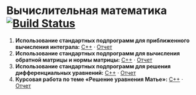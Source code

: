 # Вычислительная математика [![Build Status](https://travis-ci.com/vaddya/computational-math.svg?token=pjDpbjDkzyYVhqcfMzbZ&branch=master)](https://travis-ci.com/vaddya/computational-math)

1. __Использование стандартных подпрограмм для приближенного вычисления интеграла:__ 
[С++](https://github.com/milkyks/Computational-Maths/tree/master/lab%201/code) ·
[Отчет](https://github.com/milkyks/Computational-Maths/blob/master/lab%201/report/lab_1_otchet.pdf)
2. __Использование стандартных подпрограмм для вычисления обратной матрицы и нормы матрицы:__
[С++](https://github.com/milkyks/Computational-Maths/tree/master/lab%202/code) ·
[Отчет](https://github.com/milkyks/Computational-Maths/blob/master/lab%202/report/lab_2_otchet.pdf)
3. __Использование стандартных подпрограмм для решения дифференциальных уравнений:__
[С++](https://github.com/milkyks/Computational-Maths/tree/master/lab%203/code) ·
[Отчет](https://github.com/milkyks/Computational-Maths/blob/master/lab%203/report/lab_3_otchet.pdf)
4. __Курсовая работа по теме «Решение уравнения Матье»:__
[С++](https://github.com/milkyks/Computational-Maths/tree/master/course_work/code) ·
[Отчет](https://github.com/milkyks/Computational-Maths/blob/master/course_work/report/Курсовая_Бабинцева.pdf)
